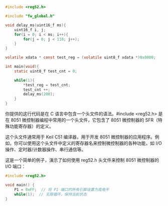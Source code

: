 # 

```c
#include <reg52.h>

#include "fw_global.h"

void delay_ms(uint16_f ms){
    uint16_f i, j;
    for(i = 0; i < ms; i++){
        for(j = 0; j < 110; j++);
    }
}

volatile xdata * const test_reg = (volatile uint8_f xdata *)0x0000;

int main(void){
    static uint8_f test_cnt = 0;

    while(1){
        *test_reg = test_cnt;
        test_cnt ++;
        delay_ms(200);
    }
}
```

你提供的这行代码是在 C 语言中包含一个头文件的语法。#include <reg52.h> 是在 8051 微控制器编程中常用的一个头文件，它包含了 8051 微控制器的 SFR（特殊功能寄存器）的定义。

这个头文件通常用于 Keil C51 编译器，用于开发 8051 微控制器的应用程序。例如，你可以使用这个头文件中定义的寄存器名来控制微控制器的各种功能，如 I/O 操作、定时器/计数器操作、串行通信等。

这是一个简单的例子，演示了如何使用 reg52.h 头文件来控制 8051 微控制器的 I/O 端口：

```c
#include <reg52.h>

void main() {
    P1 = 0xFF;  // 将 P1 端口的所有引脚设置为高电平
    while(1);  // 无限循环，保持当前状态
}
```
